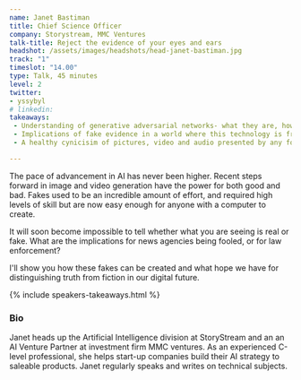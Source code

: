 ```yaml
---
name: Janet Bastiman
title: Chief Science Officer
company: Storystream, MMC Ventures
talk-title: Reject the evidence of your eyes and ears
headshot: /assets/images/headshots/head-janet-bastiman.jpg
track: "1"
timeslot: "14.00"
type: Talk, 45 minutes
level: 2
twitter:
- yssybyl
# linkedin: 
takeaways:
 - Understanding of generative adversarial networks- what they are, how they work and how to create one
 - Implications of fake evidence in a world where this technology is freely available
 - A healthy cynicisim of pictures, video and audio presented by any form media!

---
```

The pace of advancement in AI has never been higher. Recent steps forward in image and video generation have the power for both good and bad.  Fakes used to be an incredible amount of effort, and required high levels of skill but are now easy enough for anyone with a computer to create.  

It will soon become impossible to tell whether what you are seeing is real or fake.  What are the implications for news agencies being fooled, or for law enforcement?

I'll show you how these fakes can be created and what hope we have for distinguishing truth from fiction in our digital future.

{% include speakers-takeaways.html %}

<h3>Bio</h3>
Janet heads up the Artificial Intelligence division at StoryStream and an an AI Venture Partner at investment firm MMC ventures.  As an experienced C-level professional, she helps start-up companies build their AI strategy to saleable products.  Janet regularly speaks and writes on technical subjects.
